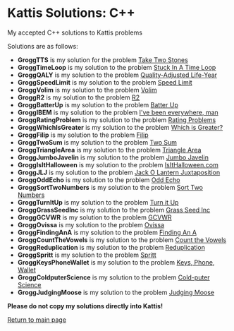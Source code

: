 # Kattis Solutions: C++

My accepted C++ solutions to Kattis problems <br>

Solutions are as follows: <br>
* **GroggTTS** is my solution for the problem [Take Two Stones](https://open.kattis.com/problems/twostones) <br>
* **GroggTimeLoop** is my solution to the problem [Stuck In A Time Loop](https://open.kattis.com/problems/timeloop) <br>
* **GroggQALY** is my solution to the problem [Quality-Adjusted Life-Year](https://open.kattis.com/problems/qaly) <br>
* **GroggSpeedLimit** is my solution to the problem [Speed Limit](https://open.kattis.com/problems/speedlimit) <br>
* **GroggVolim** is my solution to the problem [Volim](https://open.kattis.com/problems/volim) <br>
* **GroggR2** is my solution to the problem [R2](https://open.kattis.com/problems/r2) <br>
* **GroggBatterUp** is my solution to the problem [Batter Up](https://open.kattis.com/problems/batterup) <br>
* **GroggIBEM** is my solution to the problem [I've been everywhere, man](https://open.kattis.com/problems/everywhere) <br>
* **GroggRatingProblem** is my solution to the problem [Rating Problems](https://open.kattis.com/problems/ratingproblems) <br>
* **GroggWhichIsGreater** is my solution to the problem [Which is Greater?](https://open.kattis.com/problems/whichisgreater) <br>
* **GroggFilip** is my solution to the problem [Filip](https://open.kattis.com/problems/filip) <br>
* **GroggTwoSum** is my solution to the problem [Two Sum](https://open.kattis.com/problems/twosum) <br>
* **GroggTriangleArea** is my solution to the problem [Triangle Area](https://open.kattis.com/problems/triarea) <br>
* **GroggJumboJavelin** is my solution to the problem [Jumbo Javelin](https://open.kattis.com/problems/jumbojavelin) <br>
* **GroggIsItHalloween** is my solution to the problem [IsItHalloween.com](https://open.kattis.com/problems/isithalloween) <br>
* **GroggJLJ** is my solution to the problem [Jack O Lantern Juxtaposition](https://open.kattis.com/problems/jackolanternjuxtaposition) <br>
* **GroggOddEcho** is my solution to the problem [Odd Echo](https://open.kattis.com/problems/oddecho) <br>
* **GroggSortTwoNumbers** is my solution to the problem [Sort Two Numbers](https://open.kattis.com/problems/sorttwonumbers) <br>
* **GroggTurnItUp** is my solution to the problem [Turn it Up](https://open.kattis.com/problems/skruop) <br>
* **GroggGrassSeedInc** is my solution to the problem [Grass Seed Inc](https://open.kattis.com/problems/grassseed) <br>
* **GroggGCVWR** is my solution to the problem [GCVWR](https://open.kattis.com/problems/gcvwr) <br>
* **GroggOvissa** is my solution to the problem [Ovissa](https://open.kattis.com/problems/ovissa) <br>
* **GroggFindingAnA** is my solution to the problem [Finding An A](https://open.kattis.com/problems/findingana) <br>
* **GroggCountTheVowels** is my solution to the problem [Count the Vowels](https://open.kattis.com/problems/countthevowels) <br>
* **GroggReduplication** is my solution to the problem [Reduplication](https://open.kattis.com/problems/reduplikation) <br>
* **GroggSpritt** is my solution to the problem [Spritt](https://open.kattis.com/problems/spritt) <br>
* **GroggKeysPhoneWallet** is my solution to the problem [Keys, Phone, Wallet](https://open.kattis.com/problems/keysphonewallet)
* **GroggColdputerScience** is my solution to the problem [Cold-puter Science](https://open.kattis.com/problems/cold)
* **GroggJudgingMoose** is my solution to the problem [Judging Moose](https://open.kattis.com/problems/judgingmoose)

**Please do not copy my solutions directly into Kattis!** <br>

[Return to main page](https://github.com/ngrogg/kattis-solutions/tree/master)
